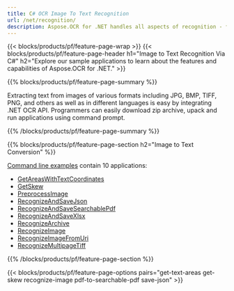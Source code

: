 ```yaml
---
title: C# OCR Image To Text Recognition
url: /net/recognition/
description: Aspose.OCR for .NET handles all aspects of recognition - from preprocessing the image to saving recognition results.
---
```


{{< blocks/products/pf/feature-page-wrap >}}
{{< blocks/products/pf/feature-page-header h1="Image to Text Recognition Via C#" h2="Explore our sample applications to learn about the features and capabilities of Aspose.OCR for .NET." >}}

{{% blocks/products/pf/feature-page-summary %}}

Extracting text from images of various formats including JPG, BMP, TIFF, PNG, and others as well as in different languages is easy by integrating .NET OCR API. Programmers can easily download zip archive, upack and run applications using command prompt.

{{% /blocks/products/pf/feature-page-summary  %}}

{{% blocks/products/pf/feature-page-section  h2="Image to Text Conversion" %}}

[Command line examples](https://github.com/aspose-ocr/Aspose.OCR-for-.NET/releases/download/23.5.0/CommandLineToolsAsposeOcr23.5.0.zip) contain 10 applications:
+ [GetAreasWithTextCoordinates](https://github.com/aspose-ocr/Aspose.OCR-for-.NET/tree/master/Applications_Aspose_Ocr_Net_6/GetAreasWithTextCoordinates) 
+ [GetSkew](https://github.com/aspose-ocr/Aspose.OCR-for-.NET/tree/master/Applications_Aspose_Ocr_Net_6/GetSkew) 
+ [PreprocessImage](https://github.com/aspose-ocr/Aspose.OCR-for-.NET/tree/master/Applications_Aspose_Ocr_Net_6/PreprocessImage) 
+ [RecognizeAndSaveJson](https://github.com/aspose-ocr/Aspose.OCR-for-.NET/tree/master/Applications_Aspose_Ocr_Net_6/RecognizeAndSaveJson) 
+ [RecognizeAndSaveSearchablePdf](https://github.com/aspose-ocr/Aspose.OCR-for-.NET/tree/master/Applications_Aspose_Ocr_Net_6/RecognizeAndSaveSearchablePdf) 
+ [RecognizeAndSaveXlsx](https://github.com/aspose-ocr/Aspose.OCR-for-.NET/tree/master/Applications_Aspose_Ocr_Net_6/RecognizeAndSaveXlsx) 
+ [RecognizeArchive](https://github.com/aspose-ocr/Aspose.OCR-for-.NET/tree/master/Applications_Aspose_Ocr_Net_6/RecognizeArchive) 
+ [RecognizeImage](https://github.com/aspose-ocr/Aspose.OCR-for-.NET/tree/master/Applications_Aspose_Ocr_Net_6/RecognizeImage) 
+ [RecognizeImageFromUri](https://github.com/aspose-ocr/Aspose.OCR-for-.NET/tree/master/Applications_Aspose_Ocr_Net_6/RecognizeImageFromUri) 
+ [RecognizeMultipageTiff](https://github.com/aspose-ocr/Aspose.OCR-for-.NET/tree/master/Applications_Aspose_Ocr_Net_6/RecognizeMultipageTiff)





{{% /blocks/products/pf/feature-page-section %}}

{{< blocks/products/pf/feature-page-options pairs="get-text-areas get-skew recognize-image pdf-to-searchable-pdf save-json" >}}